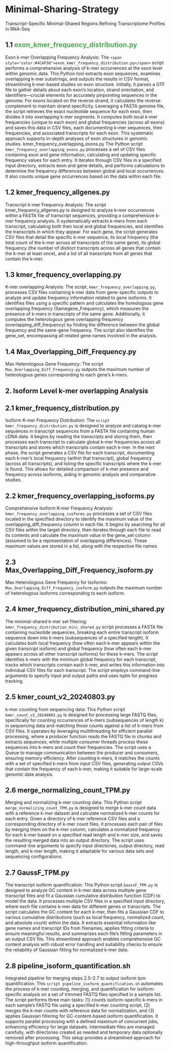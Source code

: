 # Minimal-Sharing-Strategy
Transcript-Specific Minimal-Shared Regions Refining Transcriptome Profiles in RNA-Seq
## 1.1 <span style="color:#4CAF50">exon_kmer_frequency_distribution.py</span> 
Exon k-mer Overlapping Frequency Analysis: The `<span style="color:#4CAF50">exon_kmer_frequency_distribution.py</span>` script performs a comprehensive analysis of k-mer occurrences at the exon level within genomic data. This Python tool extracts exon sequences, examines overlapping k-mer substrings, and outputs the results in CSV format, streamlining k-mer-based studies on exon structure. Initially, it parses a GTF file to gather details about each exon’s location, strand orientation, and identifiers—crucial elements for accurately pinpointing sequences in the genome. For exons located on the reverse strand, it calculates the reverse complement to maintain strand specificity. Leveraging a FASTA genome file, the script retrieves the exact nucleotide sequence for each exon, then divides it into overlapping k-mer segments. It computes both local k-mer frequencies (unique to each exon) and global frequencies (across all exons) and saves this data in CSV files, each documenting k-mer sequences, their frequencies, and associated transcripts for each exon. This systematic approach supports in-depth analyses of exon structures in genomic studies. 
kmer_frequency_overlapping_exons.py
The Python script ```kmer_frequency_overlapping_exons.py``` processes a set of CSV files containing exon and gene information, calculating and updating specific frequency values for each entry. It iterates through CSV files in a specified input directory, extracts exon and gene details, and performs calculations to determine the frequency differences between global and local occurrences. It also counts unique gene occurrences based on the data within each file.
## 1.2 kmer_frequency_allgenes.py 
Transcript k-mer Frequency Analysis: The script kmer_frequency_allgenes.py is designed to analyze k-mer occurrences within a FASTA file of transcript sequences, providing a comprehensive k-mer frequency analysis. It systematically extracts k-mers from each transcript, calculating both their local and global frequencies, and identifies the transcripts in which they appear. For each gene, the script generates CSV files that detail the specific k-mer sequence, its local frequency (the total count of the k-mer across all transcripts of the same gene), its global frequency (the number of distinct transcripts across all genes that contain the k-mer at least once), and a list of all transcripts from all genes that contain the k-mer. 
## 1.3 kmer_frequency_overlapping.py 
K-mer overlapping Analysis: The script, ```kmer_frequency_overlapping.py```, processes CSV files containing k-mer data from gene-specific outputs to analyze and update frequency information related to gene isoforms. It identifies files using a specific pattern and calculates the homologous gene overlapping frequency (Samegene_Frequency), which measures the presence of k-mers in transcripts of the same gene. Additionally, it computes the heterologous gene overlapping frequency (overlapping_diff_frequency) by finding the difference between the global frequency and the same-gene frequency. The script also identifies the gene_set, encompassing all related gene names involved in the analysis.
## 1.4 Max_Overlapping_Diff_Frequency.py 
Max Heterologous Gene Frequency: The script ```Max_Overlapping_Diff_Frequency.py``` outputs the maximum number of heterologous genes corresponding to each gene’s k-mers.
## 2. Isoform Level k-mer overlapping Analysis
## 2.1 kmer_frequency_distribution.py 
Isoform K-mer Frequency Distribution: The ```script kmer_frequency_distribution.py``` is designed to analyze and catalog k-mer sequences in transcript sequences from a FASTA file containing human cDNA data. It begins by reading the transcripts and storing them, then processes each transcript to calculate global k-mer frequencies across all transcripts and stores which transcripts contain each k-mer. In the next phase, the script generates a CSV file for each transcript, documenting each k-mer’s local frequency (within that transcript), global frequency (across all transcripts), and listing the specific transcripts where the k-mer is found. This allows for detailed comparison of k-mer presence and frequency across isoforms, aiding in genomic analysis and comparative studies. 
## 2.2 kmer_frequency_overlapping_isoforms.py 
Comprehensive Isoform K-mer Frequency Analysis: ```kmer_frequency_overlapping_isoforms.py``` processes a set of CSV files located in the specified directory to identify the maximum value of the overlapping_diff_frequency column in each file. It begins by searching for all CSV files within the target directory, then iterates through each file to read its contents and calculate the maximum value in the gene_set column (assumed to be a representation of overlapping differences). These maximum values are stored in a list, along with the respective file names.
## 2.3 Max_Overlapping_Diff_Frequency_isoform.py 
Max Heterologous Gene Frequency for Isoforms: ```Max_Overlapping_Diff_Frequency_isoform.py``` outputs the maximum number of heterologous isoforms corresponding to each isoform.
## 2.4 kmer_frequency_distribution_mini_shared.py 
The minimal-shared k-mer set filtering: ```kmer_frequency_distribution_mini_shared.py``` script processes a FASTA file containing nucleotide sequences, breaking each entire transcript isoform sequence down into k-mers (subsequences of a specified length). It calculates both local frequency (how often each k-mer appears within the given transcript isoform) and global frequency (how often each k-mer appears across all other transcript isoforms) for these k-mers. The script identifies k-mers with the minimum global frequency for each transcript, tracks which transcripts contain each k-mer, and writes this information into individual CSV files for each transcript. The script employs command-line arguments to specify input and output paths and uses tqdm for progress tracking.
## 2.5 kmer_count_v2_20240803.py 
k-mer counting from sequencing data: This Python script ```kmer_count_v2_20240803.py``` is designed for processing large FASTQ files, specifically for counting occurrences of k-mers (subsequences of length k) in sequencing data and matching those counts against a list of k-mers from CSV files. It operates by leveraging multithreading for efficient parallel processing, where a producer function reads the FASTQ file in chunks and extracts sequences, while multiple consumer threads process these sequences into k-mers and count their frequencies. The script uses a Queue to manage communication between the producer and consumers, ensuring memory efficiency. After counting k-mers, it matches the counts with a set of specified k-mers from input CSV files, generating output CSVs that contain the frequency of each k-mer, making it suitable for large-scale genomic data analysis.
## 2.6 merge_normalizing_count_TPM.py 
Merging and normalizing k-mer counting data: This Python script ```merge_normalizing_count_TPM.py``` is designed to merge k-mer count data with a reference k-mer dataset and calculate normalized k-mer counts for each entry. Given a directory of k-mer reference CSV files and a corresponding directory of k-mer count files, it processes each pair of files by merging them on the k-mer column, calculates a normalized frequency for each k-mer based on a specified read length and k-mer size, and saves the resulting merged data into an output directory. The script uses command-line arguments to specify input directories, output directory, read length, and k-mer length, making it adaptable for various data sets and sequencing configurations.
## 2.7 GaussF_TPM.py 
The transcript isoform quantification: This Python script ```GaussF_TPM.py``` is designed to analyze GC content in k-mer data across multiple gene transcript files and fit a Gaussian cumulative distribution function (CDF) to model the data. It processes multiple CSV files in a specified input directory, where each file contains k-mer data for different genes or transcripts. The script calculates the GC content for each k-mer, then fits a Gaussian CDF to various cumulative distributions (such as local frequency, normalized count, and absolute count) within the data. It extracts essential information like gene names and transcript IDs from filenames, applies fitting criteria to ensure meaningful results, and summarizes each file’s fitting parameters in an output CSV file. This streamlined approach enables comprehensive GC content analysis with robust error handling and suitability checks to ensure the reliability of Gaussian fitting for normalized k-mer data.
## 2.8 pipeline_isoform_quantification.sh
Integrated pipeline for merging steps 2.5–2.7 to output isoform tpm quantification: This ```script pipeline_isoform_quantification.sh``` automates the process of k-mer counting, merging, and quantification for isoform-specific analysis on a set of trimmed FASTQ files specified in a sample list. The script performs three main tasks: (1) counts isoform-specific k-mers in each sample’s FASTQ file using a specified k-mer counting script, (2) merges the k-mer counts with reference data for normalization, and (3) applies Gaussian filtering for GC-content-based isoform quantification. It supports parallel processing with a defined maximum of concurrent jobs, enhancing efficiency for large datasets. Intermediate files are managed carefully, with directories created as needed and temporary data optionally removed after processing. This setup provides a streamlined approach for high-throughput isoform quantification.

